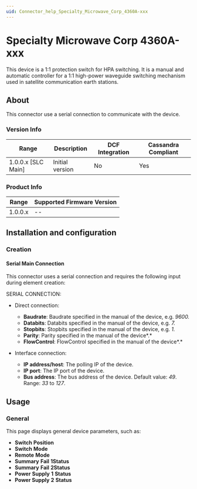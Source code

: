 ```yaml
---
uid: Connector_help_Specialty_Microwave_Corp_4360A-xxx
---
```


# Specialty Microwave Corp 4360A-xxx

This device is a 1:1 protection switch for HPA switching. It is a manual and automatic controller for a 1:1 high-power waveguide switching mechanism used in satellite communication earth stations.

## About

This connector use a serial connection to communicate with the device.

### Version Info

| Range | Description | DCF Integration | Cassandra Compliant |
|----------------------|-----------------|---------------------|-------------------------|
| 1.0.0.x [SLC Main]   | Initial version | No                  | Yes                     |

### Product Info

| Range | Supported Firmware Version |
|------------------|-----------------------------|
| 1.0.0.x          | --                          |

## Installation and configuration

### Creation

#### Serial Main Connection

This connector uses a serial connection and requires the following input during element creation:

SERIAL CONNECTION:

- Direct connection:

  - **Baudrate**: Baudrate specified in the manual of the device, e.g. *9600.*
  - **Databits**: Databits specified in the manual of the device, e.g. *7.*
  - **Stopbits**: Stopbits specified in the manual of the device, e.g. *1.*
  - **Parity**: Parity specified in the manual of the device*.*
  - **FlowControl**: FlowControl specified in the manual of the device*.*

- Interface connection:

  - **IP address/host**: The polling IP of the device.
  - **IP port**: The IP port of the device.
  - **Bus address**: The bus address of the device. Default value: *49*. Range: *33* to *127*.

## Usage

### General

This page displays general device parameters, such as:

- **Switch** **Position**
- **Switch** **Mode**
- **Remote** **Mode**
- **Summary** **Fail** **1Status**
- **Summary** **Fail** **2Status**
- **Power** **Supply** **1** **Status**
- **Power Supply** **2** **Status**
